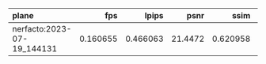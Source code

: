 | plane                      |      fps |    lpips |    psnr |     ssim | ckpt_path                                                                      |   fps_std |   lpips_std |   psnr_std |   ssim_std |   num_rays_per_sec |   num_rays_per_sec_std |
|:---------------------------|---------:|---------:|--------:|---------:|:-------------------------------------------------------------------------------|----------:|------------:|-----------:|-----------:|-------------------:|-----------------------:|
| nerfacto:2023-07-19_144131 | 0.160655 | 0.466063 | 21.4472 | 0.620958 | outputs/plane/nerfacto/2023-07-19_144131/nerfstudio_models/step-000029999.ckpt | 0.0072995 |   0.0690344 |    1.57562 |  0.0797219 |            83283.3 |                3784.06 |